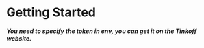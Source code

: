 # Getting Started

***You need to specify the token in env, you can get it on the Tinkoff website.***
